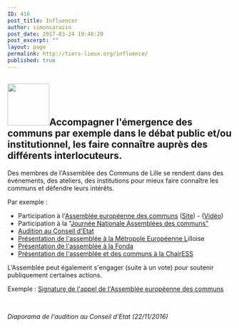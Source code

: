 ```yaml
---
ID: 416
post_title: Influencer
author: simonsarazin
post_date: 2017-03-24 19:48:20
post_excerpt: ""
layout: page
permalink: http://tiers-lieux.org/influence/
published: true
---
```

<h2><img class="alignleft size-full wp-image-493" src="http://lille.lescommuns.org/wp-content/uploads/sites/35/2017/03/logo-influence.jpg" alt="" width="94" height="94" />Accompagner l'émergence des communs par exemple dans le débat public et/ou institutionnel, les faire connaître auprès des différents interlocuteurs.</h2>
<!--more-->

Des membres de l'Assemblée des Communs de Lille se rendent dans des événements, des ateliers, des institutions pour mieux faire connaître les communs et défendre leurs intérêts.

Par exemple :
<ul>
 	<li>Participation à l'<a title="Assemblée européenne des communs" href="http://wiki.lescommuns.org/wiki/Assembl%C3%A9e_europ%C3%A9enne_des_communs">Assemblée européenne des communs</a> (<a class="external text" href="http://europeancommonsassembly.eu/" rel="nofollow">Site</a>) - (<a class="external text" href="https://www.youtube.com/watch?v=0wEB1FQLNJE" rel="nofollow">Vidéo</a>)</li>
 	<li>Participation à la "<a class="external text" href="http://wiki.remixthecommons.org/index.php/Journ%C3%A9e_Assembl%C3%A9es_des_communs_-_Rapport_exhaustif" target="_blank" rel="nofollow">Journée Nationale Assemblées des communs"</a></li>
 	<li><a title="Audition au Conseil d'Etat" href="http://wiki.lescommuns.org/wiki/Audition_au_Conseil_d%27Etat" target="_blank">Audition au Conseil d'Etat</a></li>
 	<li><a class="external text" href="http://www.capville.fr/images/documents/20161130_programme_temps_fort_ESS.pdf" target="_blank" rel="nofollow">Présentation de l'assemblée à la Métropole Européenne L</a>illoise</li>
 	<li><a class="external text" href="http://fonda.asso.fr/Le-numerique-moteur-du-renouveau.html" target="_blank" rel="nofollow">Présentation de l'assemblée à la Fonda</a></li>
 	<li><a href="https://chairess.org/2017/02/14/les-communs-nouveau-mode-daction-collectif-le-28-mars-de-14h-a-16h30/" target="_blank">Présentation de l'assemblée et des communs à la ChairESS</a></li>
</ul>
L'Assemblée peut également s'engager (suite à un vote) pour soutenir publiquement certaines actions.

Exemple : <a class="external text" href="https://www.loomio.org/d/W9cCLZGp/proposal/H1Folxm2" target="_blank" rel="nofollow">Signature de l'appel de l'Assemblée européenne des communs</a>

&nbsp;



<em>Diaporama de l'audition au Conseil d'Etat (22/11/2016)</em>